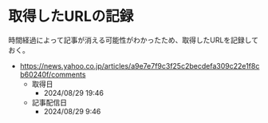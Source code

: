 # 取得したURLの記録

時間経過によって記事が消える可能性がわかったため、取得したURLを記録しておく。

- <https://news.yahoo.co.jp/articles/a9e7e7f9c3f25c2becdefa309c22e1f8cb60240f/comments>
  - 取得日
    - 2024/08/29 19:46
  - 記事配信日
    - 2024/08/29 9:46
